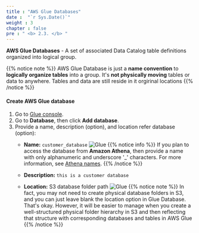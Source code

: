 ```yaml
---
title : "AWS Glue Databases"
date :  "`r Sys.Date()`" 
weight : 3 
chapter : false
pre : " <b> 2.3. </b> "
---
```


**AWS Glue Databases** - A set of associated Data Catalog table definitions organized into logical group.

{{% notice note %}}
AWS Glue Database is just a **name convention** to **logically organize tables** into a group. It's **not physically moving** tables or data to anywhere. Tables and data are still reside in it orgirinal locations
{{% /notice %}}

#### Create AWS Glue database
  1. Go to [Glue console](https://ap-southeast-1.console.aws.amazon.com/glue/home?region=ap-southeast-1).
  2. Go to **Database**, then click **Add database**.
  3. Provide a name, description (option), and location refer database (option):
     * **Name:** `customer_database`
![Glue](/images/2-aws-glue-deep-dive-and-hands-on/aws-glue-database.png)
{{% notice info %}}
If you plan to access the database from **Amazon Athena**, then provide a name with only alphanumeric and underscore '_' characters. For more information, see [Athena names](https://docs.aws.amazon.com/athena/latest/ug/tables-databases-columns-names.html#ate-table-database-and-column-names-allow-only-underscore-special-characters).
{{% /notice %}}

     * **Description:** `this is a customer database`
     * **Location:** S3 database folder path
![Glue](/images/2-aws-glue-deep-dive-and-hands-on/aws-glue-database-2.png)
{{% notice note %}}
In fact, you may not need to create physical database folders in S3, and you can just leave blank the location option in Glue Database. That's okay. However, it will be easier to manage when you create a well-structured physical folder hierarchy in S3 and then reflecting that structure with corresponding databases and tables in AWS Glue
{{% /notice %}}